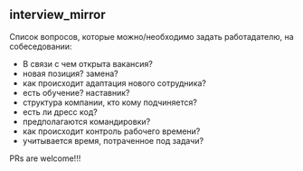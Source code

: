 ## interview_mirror
Cписок вопросов, которые можно/необходимо задать работадателю, на собеседовании:


- В связи с чем открыта вакансия?
- новая позиция? замена? 
- как происходит адаптация нового сотрудника? 
- есть обучение? наставник? 
- структура компании, кто кому подчиняется? 
- еcть ли дресс код? 
- предполагаются командировки? 
- как происходит контроль рабочего времени? 
- учитывается время, потраченное под задачи?

PRs are welcome!!!

